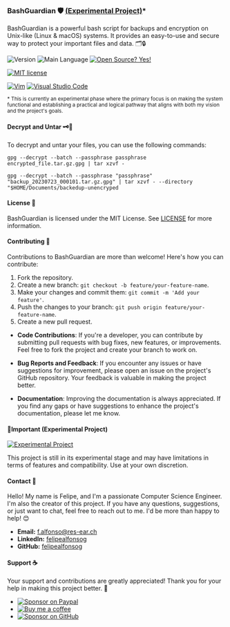 ### BashGuardian 🛡️ [(Experimental Project)](#important-experimental-project)*

BashGuardian is a powerful bash script for backups and encryption on Unix-like (Linux & macOS) systems. It provides an easy-to-use and secure way to protect your important files and data. 🗂️🔒

![Version](https://img.shields.io/github/release/felipealfonsog/BashGuardian.svg?style=flat&color=blue)
![Main Language](https://img.shields.io/github/languages/top/felipealfonsog/BashGuardian.svg?style=flat&color=blue)
[![Open Source? Yes!](https://badgen.net/badge/Open%20Source%20%3F/Yes%21/blue?icon=github)](https://github.com/Naereen/badges/)

[![MIT license](https://img.shields.io/badge/License-MIT-blue.svg)](https://lbesson.mit-license.org/)
<!-- 
[![GPL license](https://img.shields.io/badge/License-GPL-blue.svg)](http://perso.crans.org/besson/LICENSE.html)
-->

[![Vim](https://img.shields.io/badge/--019733?logo=vim)](https://www.vim.org/)
[![Visual Studio Code](https://img.shields.io/badge/--007ACC?logo=visual%20studio%20code&logoColor=ffffff)](https://code.visualstudio.com/)

<sub>* This is currently an experimental phase where the primary focus is on making the system functional and establishing a practical and logical pathway that aligns with both my vision and the project's goals.</sub>

#### Decrypt and Untar 🗝️📂

To decrypt and untar your files, you can use the following commands:


```
gpg --decrypt --batch --passphrase passphrase encrypted_file.tar.gz.gpg | tar xzvf -
```

```
gpg --decrypt --batch --passphrase "passphrase" "backup_20230723_000101.tar.gz.gpg" | tar xzvf - --directory "$HOME/Documents/backedup-unencryped
``````

#### License 📜

BashGuardian is licensed under the MIT License. See [LICENSE](LICENSE) for more information.

#### Contributing 🤝

Contributions to BashGuardian are more than welcome! Here's how you can contribute:

1. Fork the repository.
2. Create a new branch: `git checkout -b feature/your-feature-name`.
3. Make your changes and commit them: `git commit -m 'Add your feature'`.
4. Push the changes to your branch: `git push origin feature/your-feature-name`.
5. Create a new pull request.

- **Code Contributions**: If you're a developer, you can contribute by submitting pull requests with bug fixes, new features, or improvements. Feel free to fork the project and create your branch to work on.

- **Bug Reports and Feedback**: If you encounter any issues or have suggestions for improvement, please open an issue on the project's GitHub repository. Your feedback is valuable in making the project better.

- **Documentation**: Improving the documentation is always appreciated. If you find any gaps or have suggestions to enhance the project's documentation, please let me know.

#### 📝Important (Experimental Project)

[![Experimental Project](https://img.shields.io/badge/Project-Type%3A%20Experimental-blueviolet)](#)

<p>This project is still in its experimental stage and may have limitations in terms of features and compatibility. Use at your own discretion.</p>

#### Contact 📧

Hello! My name is Felipe, and I'm a passionate Computer Science Engineer. I'm also the creator of this project. If you have any questions, suggestions, or just want to chat, feel free to reach out to me. I'd be more than happy to help! 😊

- **Email:** f.alfonso@res-ear.ch
- **LinkedIn:** [felipealfonsog](https://www.linkedin.com/in/felipealfonsog/)
- **GitHub:** [felipealfonsog](https://github.com/felipealfonsog)

#### Support ☕

Your support and contributions are greatly appreciated! Thank you for your help in making this project better. 🙌

- [![Sponsor on Paypal](https://img.shields.io/badge/Sponsor%20on-Paypal-blue)](https://paypal.com/felipealfonsog)
- [![Buy me a coffee](https://img.shields.io/badge/Buy%20me%20a%20coffee-orange)](https://www.buymeacoffee.com/felipealfonsog)
- [![Sponsor on GitHub](https://img.shields.io/badge/Sponsor%20on-GitHub-green)](https://github.com/sponsors/felipealfonsog)

